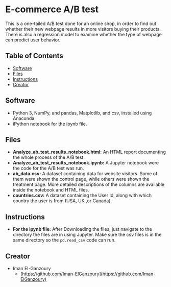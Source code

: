 # E-commerce A/B test

This is a one-tailed A/B test done for an online shop, in order to find out whether their new webpage results in more visitors buying their products. There is also a regression model to examine whether the type of webpage can predict user behavior.

## Table of Contents

* [Software](#software)
* [Files](#files)
* [Instructions](#instructions)
* [Creator](#creator)

## Software

* Python 3, NumPy, and pandas, Matplotlib, and csv, installed using Anaconda.
* iPython notebook for the ipynb file.

## Files

- **Analyze_ab_test_results_notebook.html:** An HTML report documenting the whole process of the A/B test.
- **Analyze_ab_test_results_notebook.ipynb:** A Jupyter notebook were the code for the A/B test was run.
- **ab_data.csv:** A dataset containing data for website visitors. Some of them were shown the control page, while others were shown the treatment page. More detailed descriptions of the columns are available inside the notebook and HTML files.
- **countries.csv:** A dataset containing the User Id, along with which country the user is from (USA, UK ,or Canada).

## Instructions

* **For the ipynb file:** After Downloading the files, just navigate to the directory the files are in using Jupyter. Make sure the csv files is in the same directory so the `pd.read_csv` code can run.

## Creator

* Iman El-Ganzoury
    - [https://github.com/Iman-ElGanzoury](https://github.com/Iman-ElGanzoury)

